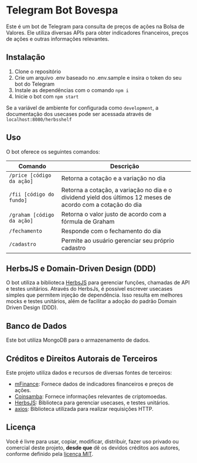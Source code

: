 # Telegram Bot Bovespa
Este é um bot de Telegram para consulta de preços de ações na Bolsa de Valores. Ele utiliza diversas APIs para obter indicadores financeiros, preços de ações e outras informações relevantes.

## Instalação
1. Clone o repositório
2. Crie um arquivo .env baseado no .env.sample e insira o token do seu bot do Telegram
3. Instale as dependências com o comando `npm i`
4. Inicie o bot com `npm start`

Se a variável de ambiente for configurada como `development`, a documentação dos usecases pode ser acessada através de `localhost:8080/herbsshelf`

## Uso
O bot oferece os seguintes comandos:

| Comando | Descrição |
|---|---|
| `/price [código da ação]` | Retorna a cotação e a variação no dia |
| `/fii [código do fundo]` | Retorna a cotação, a variação no dia e o dividend yield dos últimos 12 meses de acordo com a cotação do dia |
| `/graham [código da ação]` | Retorna o valor justo de acordo com a fórmula de Graham |
| `/fechamento` | Responde com o fechamento do dia |
| `/cadastro` | Permite ao usuário gerenciar seu próprio cadastro |

## HerbsJS e Domain-Driven Design (DDD)
O bot utiliza a biblioteca [HerbsJS](https://herbsjs.org/) para gerenciar funções, chamadas de API e testes unitários. Através do HerbsJs, é possível escrever usecases simples que permitem injeção de dependência. Isso resulta em melhores mocks e testes unitários, além de facilitar a adoção do padrão Domain Driven Design (DDD).

## Banco de Dados
Este bot utiliza MongoDB para o armazenamento de dados.

## Créditos e Direitos Autorais de Terceiros
Este projeto utiliza dados e recursos de diversas fontes de terceiros:

- [mFinance](https://mfinance.com.br/swagger/index.html): Fornece dados de indicadores financeiros e preços de ações.
- [Coinsamba](https://coinsamba.com/): Fornece informações relevantes de criptomoedas.
- [HerbsJS](https://herbsjs.org/): Biblioteca para gerenciar usecases, e testes unitários.
- [axios](https://axios-http.com/): Biblioteca utilizada para realizar requisições HTTP.

## Licença
Você é livre para usar, copiar, modificar, distribuir, fazer uso privado ou comercial deste projeto, **desde que** dê os devidos créditos aos autores, conforme definido pela [licença MIT](https://github.com/vitorgamer58/telegram-bot-bovespa-herbs/blob/master/LICENSE).